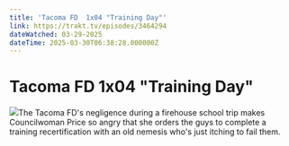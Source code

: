 ```yaml
---
title: 'Tacoma FD  1x04 "Training Day"' 
link: https://trakt.tv/episodes/3464294
dateWatched: 03-29-2025
dateTime: 2025-03-30T06:38:28.000000Z
---
```

# Tacoma FD  1x04 "Training Day"

![](https://walter-r2.trakt.tv/images/episodes/003/464/294/screenshots/thumb/042476784c.jpg)The Tacoma FD's negligence during a firehouse school trip makes Councilwoman Price so angry that she orders the guys to complete a training recertification with an old nemesis who's just itching to fail them.